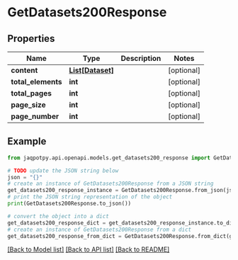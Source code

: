 # GetDatasets200Response


## Properties

Name | Type | Description | Notes
------------ | ------------- | ------------- | -------------
**content** | [**List[Dataset]**](Dataset.md) |  | [optional] 
**total_elements** | **int** |  | [optional] 
**total_pages** | **int** |  | [optional] 
**page_size** | **int** |  | [optional] 
**page_number** | **int** |  | [optional] 

## Example

```python
from jaqpotpy.api.openapi.models.get_datasets200_response import GetDatasets200Response

# TODO update the JSON string below
json = "{}"
# create an instance of GetDatasets200Response from a JSON string
get_datasets200_response_instance = GetDatasets200Response.from_json(json)
# print the JSON string representation of the object
print(GetDatasets200Response.to_json())

# convert the object into a dict
get_datasets200_response_dict = get_datasets200_response_instance.to_dict()
# create an instance of GetDatasets200Response from a dict
get_datasets200_response_from_dict = GetDatasets200Response.from_dict(get_datasets200_response_dict)
```
[[Back to Model list]](../README.md#documentation-for-models) [[Back to API list]](../README.md#documentation-for-api-endpoints) [[Back to README]](../README.md)


